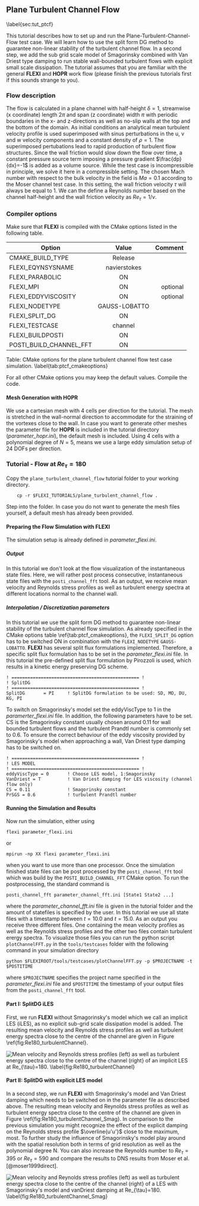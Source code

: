 ## Plane Turbulent Channel Flow
\label{sec:tut_ptcf}

This tutorial describes how to set up and run the Plane-Turbulent-Channel-Flow test case. We will learn how to use the split form DG method to guarantee non-linear stability of the turbulent channel flow. In a second step, we add the sub grid scale model of Smagorinsky combined with Van Driest type damping to run stable wall-bounded turbulent flows with explicit small scale dissipation. The tutorial assumes that you are familiar with the general **FLEXI** and **HOPR** work flow (please finish the previous tutorials first if this sounds strange to you).

### Flow description

The flow is calculated in a plane channel with half-height $\delta=1$, streamwise (x coordinate) length $2\pi$ and span (z coordinate) width $\pi$ with periodic boundaries in the x- and z-directions as well as no-slip walls at the top and the bottom of the domain. As initial conditions an analytical mean turbulent velocity profile is used superimposed with sinus perturbations in the u, v and w velocity components and a constant density of $\rho=1$. The superimposed pertubations lead to rapid production of turbulent flow structures. Since the wall friction would slow down the flow over time, a constant pressure source term imposing a pressure gradient $\frac{dp}{dx}=-1$ is added as a volume source. While the test case is incompressible in principle, we solve it here in a compressible setting. The chosen Mach number with respect to the bulk velocity in the field is $Ma=0.1$ according to the Moser channel test case. In this setting, the wall friction velocity $\tau$ will always be equal to $1$. We can the define a Reynolds number based on the channel half-height and the wall friction velocity as $Re_{\tau}=1/\nu$.

### Compiler options

Make sure that **FLEXI** is compiled with the CMake options listed in the following table.


| Option                          | Value              | Comment      |
| ------------------------------- |:-------------:     | ------------:|
| CMAKE_BUILD_TYPE                | Release            |              |
| FLEXI_EQYNSYSNAME               | navierstokes       |              |
| FLEXI_PARABOLIC                 | ON                 |              |
| FLEXI_MPI                       | ON                 |  optional    |
| FLEXI_EDDYVISCOSITY             | ON                 |  optional    |
| FLEXI_NODETYPE                  | GAUSS-LOBATTO      |              |
| FLEXI_SPLIT_DG                  | ON                 |              |
| FLEXI_TESTCASE                  | channel            |              |
| FLEXI_BUILDPOSTI                | ON                 |              |
| POSTI_BUILD_CHANNEL_FFT         | ON                 |              |

Table: CMake options for the plane turbulent channel flow test case simulation. \label{tab:ptcf_cmakeoptions}

For all other CMake options you may keep the default values. Compile the code.

#### Mesh Generation with HOPR

We use a cartesian mesh with 4 cells per direction for the tutorial. The mesh is stretched in the wall-normal direction to accommodate for the straining of the vortexes close to the wall. In case you want to generate other meshes the parameter file for **HOPR** is included in the tutorial directory (*parameter_hopr.ini*),
the default mesh is included. Using 4 cells with a polynomial degree of $N=5$, means we use a large eddy simulation setup of $24$ DOFs per direction.

### Tutorial - Flow at $Re_{\tau}=180$

Copy the ``plane_turbulent_channel_flow`` tutorial folder to your working directory.

        cp -r $FLEXI_TUTORIALS/plane_turbulent_channel_flow .

Step into the folder. In case you do not want to generate the mesh files yourself, a default mesh has already been provided.

#### Preparing the Flow Simulation with FLEXI

The simulation setup is already defined in *parameter_flexi.ini*.

##### Output

In this tutorial we don't look at the flow visualization of the instantaneous state files. Here, we will rather post process consecutive, instantaneous state files with the ``posti_channel_fft`` tool. As an output, we receive mean velocity and Reynolds stress profiles as well as turbulent energy spectra at different locations normal to the channel wall.

##### Interpolation / Discretization parameters

In this tutorial we use the split form DG method to guarantee non-linear stability of the turbulent channel flow simulation. As already specified in the CMake options table \ref{tab:ptcf_cmakeoptions}, the ``FLEXI_SPLIT_DG`` option has to be switched ON in combination with the ``FLEXI_NODETYPE`` ``GAUSS-LOBATTO``. **FLEXI** has several split flux formulations implemented. Therefore, a specific split flux formulation has to be set in the *parameter_flexi.ini* file. In this tutorial the pre-defined split flux formulation by Pirozzoli is used, which results in a kinetic energy preserving DG scheme.

~~~~~~~
! ================================================ !
! SplitDG
! ================================================ !
SplitDG       = PI     ! SplitDG formulation to be used: SD, MO, DU, KG, PI
~~~~~~~

To switch on Smagorinsky's model set the eddyViscType to $1$ in the *paramerter_flexi.ini* file. In addition, the following parameters have to be set. CS is the Smagorinsky constant usually chosen around $0.11$ for wall bounded turbulent flows and the turbulent Prandtl number is commonly set to $0.6$. To ensure the correct behaviour of the eddy viscosity provided by Smagorinsky's model when approaching a wall, Van Driest type damping has to be switched on.

~~~~~~~
! ================================================ !
! LES MODEL
! ================================================ !
eddyViscType = 0       ! Choose LES model, 1:Smagorinsky
VanDriest = T          ! Van Driest damping for LES viscosity (channel flow only)
CS = 0.11              ! Smagorinsky constant
PrSGS = 0.6            ! turbulent Prandtl number
~~~~~~~

#### Running the Simulation and Results

Now run the simulation, either using

~~~~~~~
flexi parameter_flexi.ini
~~~~~~~

or

~~~~~~~
mpirun -np XX flexi parameter_flexi.ini
~~~~~~~

when you want to use more than one processor.
Once the simulation finished state files can be post processed by the ``posti_channel_fft`` tool which was build by the ``POSTI_BUILD_CHANNEL_FFT`` CMake option. To run the postprocessing, the standard command is

~~~~~~~
posti_channel_fft parameter_channel_fft.ini [State1 State2 ...]
~~~~~~~

where the *parameter_channel_fft.ini* file is given in the tutorial folder and the amount of statefiles is specified by the user. In this tutorial we use all state files with a timestamp between $t=10.0$ and $t=15.0$. As an output you receive three different files. One containing the mean velocity profiles as well as the Reynolds stress profiles and the other two files contain turbulent erergy spectra.
To visualize those files you can run the python script ``plotChannelFFT.py`` in the ``tools/testcases`` folder with the following command in your simulation directory

~~~~~~~
python $FLEXIROOT/tools/testcases/plotChannelFFT.py -p $PROJECTNAME -t $POSTITIME
~~~~~~~

where ``$PROJECTNAME`` specifies the project name specified in the *parameter_flexi.ini* file and ``$POSTITIME`` the timestamp of your output files from the ``posti_channel_fft`` tool.

#### Part I: SplitDG iLES
First, we run **FLEXI** without Smagorinsky's model which we call an implicit LES (iLES), as no explicit sub-grid scale dissipation model is added. The resulting mean velocity and Reynolds stress profiles as well as turbulent energy spectra close to the centre of the channel are given in Figure \ref{fig:Re180_turbulentChannel}.

![Mean velocity and Reynolds stress profiles (left) as well as turbulent energy spectra close to the centre of the channel (right} of an implicit LES at $Re_{\tau}=180$. \label{fig:Re180_turbulentChannel}](tutorials/10_planeTurbulentChannelFlow/Re180_turbulentChannel.png)

#### Part II: SplitDG with explicit LES model
In a second step, we run **FLEXI** with Smagorinsky's model and Van Driest damping which needs to be switched on in the parameter file as described above. The resulting mean velocity and Reynolds stress profiles as well as turbulent energy spectra close to the centre of the channel are given in Figure \ref{fig:Re180_turbulentChannel_Smag}. In comparison to the previous simulation you might recognize the effect of the explicit damping on the Reynolds stress profile $\overline{u'u'}$ close to the maximum, most. To further study the influence of Smagorinsky's model play around with the spatial resolution both in terms of grid resolution as well as the polynomial degree N. You can also increase the Reynolds number to $Re_{\tau}=395$ or $Re_{\tau}=590$ and compare the results to DNS results from Moser et al. [@moser1999direct].

![Mean velocity and Reynolds stress profiles (left) as well as turbulent energy spectra close to the centre of the channel (right} of a LES with Smagorinsky's model and vanDriest damping at $Re_{\tau}=180$. \label{fig:Re180_turbulentChannel_Smag}](tutorials/10_planeTurbulentChannelFlow/Re180_turbulentChannel_Smag.png)

